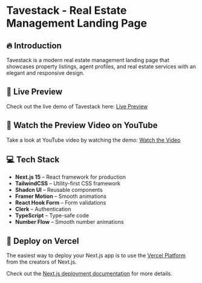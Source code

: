 # Tavestack - Real Estate Management Landing Page



## 🔥 Introduction

Tavestack is a modern real estate management landing page that showcases property listings, agent profiles, and real estate services with an elegant and responsive design.

## 🔗 Live Preview

Check out the live demo of Tavestack here: [Live Preview](https://tavestack.vercel.app/)

## 🎥 Watch the Preview Video on YouTube

Take a look at YouTube video by watching the demo: [Watch the Video](https://youtu.be/x3Vh1tOs8j0) 

## 💻 Tech Stack

- **Next.js 15** – React framework for production
- **TailwindCSS** – Utility-first CSS framework
- **Shadcn UI** – Reusable components
- **Framer Motion** – Smooth animations
- **React Hook Form** – Form validations
- **Clerk** – Authentication
- **TypeScript** – Type-safe code
- **Number Flow** – Smooth number animations

## 🚀 Deploy on Vercel

The easiest way to deploy your Next.js app is to use the [Vercel Platform](https://vercel.com/new) from the creators of Next.js.

Check out the [Next.js deployment documentation](https://nextjs.org/docs/deployment) for more details.